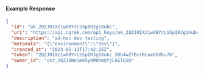 <!-- Generated by nd gen api-examples. DO NOT EDIT. -->
#### Example Response
```json
{
  "id": "ak_2QZJ0IXz1wXBYrLS5pIRJg1Xubc",
  "uri": "https://api.ngrok.com/api_keys/ak_2QZJ0IXz1wXBYrLS5pIRJg1Xubc",
  "description": "ad-hoc dev testing",
  "metadata": "{\"environment\":\"dev\"}",
  "created_at": "2023-05-31T17:42:25Z",
  "token": "2QZJ0IXz1wXBYrLS5pIRJg1Xubc_5Db4wZ7BcrRLneVbVbu7b",
  "owner_id": "usr_2QZJ0NeSm65yHM0hmQYjL6GlGSR"
}